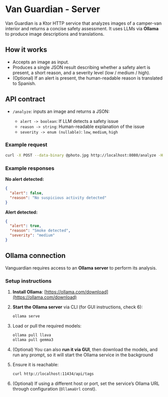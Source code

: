 # Van Guardian - Server
Van Guardian is a Ktor HTTP service that analyzes images of a camper-van interior and returns a concise safety assessment. It uses LLMs via **Ollama** to produce image descriptions and translations.

## How it works

* Accepts an image as input.
* Produces a single JSON result describing whether a safety alert is present, a short reason, and a severity level (low / medium / high).
* (Optional) If an alert is present, the human-readable reason is translated to Spanish.

## API contract

* `/analyze`: inputs an image and returns a JSON:

    * `alert -> boolean`: If LLM detects a safety issue
    * `reason -> string`: Human-readable explanation of the issue
    * `severity -> enum (nullable)`: `low`, `medium`, `high`

### Example request

```bash
curl -X POST --data-binary @photo.jpg http://localhost:8080/analyze -H "Content-Type: image/jpeg"
```

### Example responses

**No alert detected:**

```json
{
  "alert": false,
  "reason": "No suspicious activity detected"
}
```

**Alert detected:**

```json
{
  "alert": true,
  "reason": "Smoke detected",
  "severity": "medium"
}
```

## Ollama connection

Vanguardian requires access to an **Ollama server** to perform its analysis.

### Setup instructions

1. **Install Ollama**: [https://ollama.com/download](https://ollama.com/download)
2. **Start the Ollama server** via CLI (for GUI instructions, check 6):

   ```bash
   ollama serve
   ```
3. Load or pull the required models:

   ```bash
   ollama pull llava
   ollama pull gemma3
   ```
   
4. (Optional) You can also **run it via GUI**, then download the models, and run any prompt, so it will start the Ollama service in the background
5. Ensure it is reachable:

   ```bash
   curl http://localhost:11434/api/tags
   ```
6. (Optional) If using a different host or port, set the service’s Ollama URL through configuration (`OllamaUrl` const).

